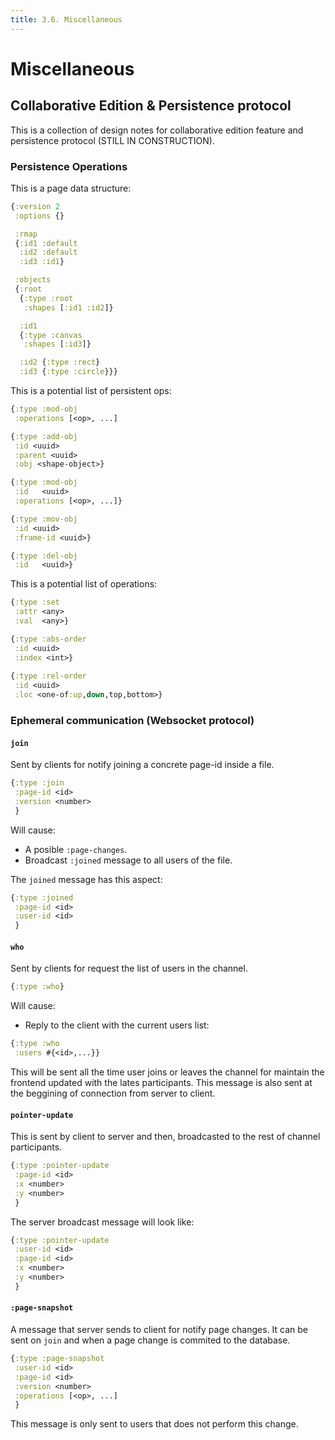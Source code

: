 ```yaml
---
title: 3.6. Miscellaneous
---
```


# Miscellaneous

## Collaborative Edition & Persistence protocol

This is a collection of design notes for collaborative edition feature
and persistence protocol (STILL IN CONSTRUCTION).


### Persistence Operations

This is a page data structure:

```clojure
{:version 2
 :options {}

 :rmap
 {:id1 :default
  :id2 :default
  :id3 :id1}

 :objects
 {:root
  {:type :root
   :shapes [:id1 :id2]}

  :id1
  {:type :canvas
   :shapes [:id3]}

  :id2 {:type :rect}
  :id3 {:type :circle}}}
```


This is a potential list of persistent ops:

```clojure
{:type :mod-obj
 :operations [<op>, ...]

{:type :add-obj
 :id <uuid>
 :parent <uuid>
 :obj <shape-object>}

{:type :mod-obj
 :id   <uuid>
 :operations [<op>, ...]}

{:type :mov-obj
 :id <uuid>
 :frame-id <uuid>}

{:type :del-obj
 :id   <uuid>}
```

This is a potential list of operations:

```clojure
{:type :set
 :attr <any>
 :val  <any>}

{:type :abs-order
 :id <uuid>
 :index <int>}
 
{:type :rel-order
 :id <uuid>
 :loc <one-of:up,down,top,bottom>}
```


### Ephemeral communication (Websocket protocol)


#### `join`

Sent by clients for notify joining a concrete page-id inside a file.

```clojure
{:type :join
 :page-id <id>
 :version <number>
 }
```

Will cause:

- A posible `:page-changes`.
- Broadcast `:joined` message to all users of the file.

The `joined` message has this aspect:

```clojure
{:type :joined
 :page-id <id>
 :user-id <id>
 }
```

#### `who`

Sent by clients for request the list of users in the channel.

```clojure
{:type :who}
```

Will cause:

- Reply to the client with the current users list:

```clojure
{:type :who
 :users #{<id>,...}}
```

This will be sent all the time user joins or leaves the channel for
maintain the frontend updated with the lates participants. This
message is also sent at the beggining of connection from server to
client.


#### `pointer-update`

This is sent by client to server and then, broadcasted to the rest of
channel participants.

```clojure
{:type :pointer-update
 :page-id <id>
 :x <number>
 :y <number>
 }
```

The server broadcast message will look like:

```clojure
{:type :pointer-update
 :user-id <id>
 :page-id <id>
 :x <number>
 :y <number>
 }
```

#### `:page-snapshot`

A message that server sends to client for notify page changes. It can be sent
on `join` and when a page change is commited to the database.

```clojure
{:type :page-snapshot
 :user-id <id>
 :page-id <id>
 :version <number>
 :operations [<op>, ...]
 }
```

This message is only sent to users that does not perform this change.


